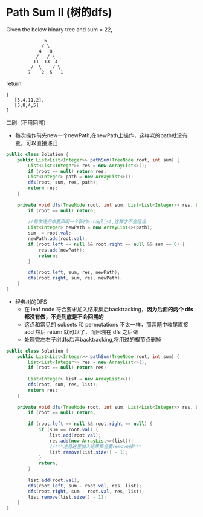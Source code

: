 # Path Sum II (树的dfs)
Given the below binary tree and sum = 22,
```
              5
             / \
            4   8
           /   / \
          11  13  4
         /  \    / \
        7    2  5   1
```
return 
```
[
   [5,4,11,2],
   [5,8,4,5]
]
```

二刷（不用回溯）
* 每次操作前先new一个newPath,在newPath上操作，这样老的path就没有变，可以直接递归

```java
public class Solution {
    public List<List<Integer>> pathSum(TreeNode root, int sum) {
        List<List<Integer>> res = new ArrayList<>();
        if (root == null) return res;
        List<Integer> path = new ArrayList<>();
        dfs(root, sum, res, path);
        return res;
    }
    
    private void dfs(TreeNode root, int sum, List<List<Integer>> res, List<Integer> path) {
        if (root == null) return;
        
        //每次递归中要声明一个新的arraylist,这样才不会错误
        List<Integer> newPath = new ArrayList<>(path);
        sum -= root.val;
        newPath.add(root.val);
        if (root.left == null && root.right == null && sum == 0) {
            res.add(newPath);
            return;
        }
        
        dfs(root.left, sum, res, newPath);
        dfs(root.right, sum, res, newPath);
    }
}
```

* 经典树的DFS
  * 在 leaf node 符合要求加入结果集后backtracking，**因为后面的两个 dfs 都没有做，不走到底是不会回溯的**
  * 这点和常见的 subsets 和 permutations 不太一样，那两题中收尾直接 add 然后 return 就可以了，而回溯在 dfs 之后做
  * 处理完左右子树dfs后再backtracking,将用过的根节点删掉
 

```java
public class Solution {
    public List<List<Integer>> pathSum(TreeNode root, int sum) {
        List<List<Integer>> res = new ArrayList<>();
        if (root == null) return res;
        
        List<Integer> list = new ArrayList<>();
        dfs(root, sum, res, list);
        return res;
    }
    
    private void dfs(TreeNode root, int sum, List<List<Integer>> res, List<Integer> list) {
        if (root == null) return;
        
        if (root.left == null && root.right == null) {
            if (sum == root.val) {
                list.add(root.val);
                res.add(new ArrayList<>(list));
                //***注意这里加入结果集合要remove掉***
                list.remove(list.size() - 1);
            }
            return;
        }
        
        list.add(root.val);
        dfs(root.left, sum - root.val, res, list);
        dfs(root.right, sum - root.val, res, list);
        list.remove(list.size() - 1);
    }
}
```